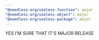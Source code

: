 ```yaml
---
"@needless-org/useless-function": major
"@needless-org/useless-object": major
"@needless-org/useless-package": major
---
```


YES I'M SURE THAT IT'S MAJOR RELEASE
